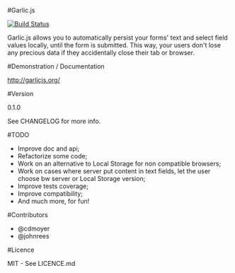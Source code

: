 #Garlic.js

[![Build Status](https://secure.travis-ci.org/guillaumepotier/Garlic.js.png?branch=master)](https://travis-ci.org/guillaumepotier/Garlic.js)

Garlic.js allows you to automatically persist your forms' text and select field values locally, until the form is submitted. This way, your users don't lose any precious data if they accidentally close their tab or browser.

#Demonstration / Documentation

http://garlicjs.org/

#Version

0.1.0

See CHANGELOG for more info.

#TODO

* Improve doc and api;
* Refactorize some code;
* Work on an alternative to Local Storage for non compatible browsers;
* Work on cases where server put content in text fields, let the user choose bw server or Local Storage version;
* Improve tests coverage;
* Improve compatibility;
* And much more, for fun!

#Contributors

* @cdmoyer
* @johnrees

#Licence

MIT - See LICENCE.md
